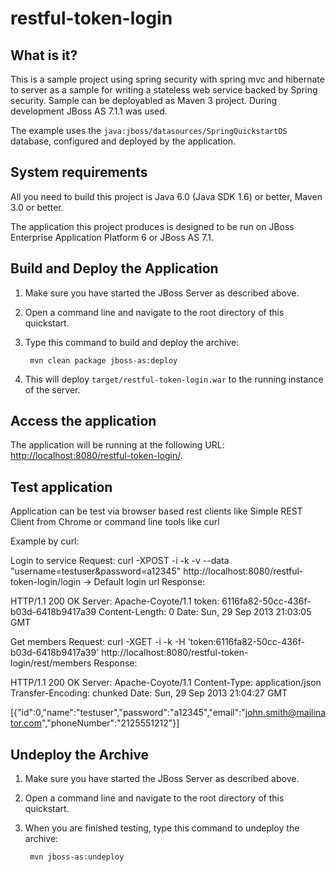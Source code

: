 restful-token-login
========================

What is it?
-----------

This is a sample project using spring security with spring mvc and hibernate to server as a sample for writing a stateless web service backed by Spring security.
Sample can be deployabled as  Maven 3 project. During development  JBoss AS 7.1.1 was used. 

The example uses the `java:jboss/datasources/SpringQuickstartDS` database, configured and deployed by the application.

System requirements
-------------------

All you need to build this project is Java 6.0 (Java SDK 1.6) or better, Maven 3.0 or better.

The application this project produces is designed to be run on JBoss Enterprise Application Platform 6 or JBoss AS 7.1. 




Build and Deploy the Application
-------------------------

1. Make sure you have started the JBoss Server as described above.
2. Open a command line and navigate to the root directory of this quickstart.
3. Type this command to build and deploy the archive:

        mvn clean package jboss-as:deploy

4. This will deploy `target/restful-token-login.war` to the running instance of the server.


Access the application 
---------------------
 
The application will be running at the following URL: <http://localhost:8080/restful-token-login/>.


Test application
--------------------

Application can be test via browser based rest clients like Simple REST Client from Chrome or command line tools like curl

Example by curl:

Login to service
Request: curl -XPOST -i -k -v --data "username=testuser&password=a12345" http://localhost:8080/restful-token-login/login -> Default login url
Response: 

HTTP/1.1 200 OK
Server: Apache-Coyote/1.1
token: 6116fa82-50cc-436f-b03d-6418b9417a39
Content-Length: 0
Date: Sun, 29 Sep 2013 21:03:05 GMT

Get members
Request: curl -XGET -i -k -H 'token:6116fa82-50cc-436f-b03d-6418b9417a39' http://localhost:8080/restful-token-login/rest/members
Response:

HTTP/1.1 200 OK
Server: Apache-Coyote/1.1
Content-Type: application/json
Transfer-Encoding: chunked
Date: Sun, 29 Sep 2013 21:04:27 GMT

[{"id":0,"name":"testuser","password":"a12345","email":"john.smith@mailinator.com","phoneNumber":"2125551212"}]


Undeploy the Archive
--------------------

1. Make sure you have started the JBoss Server as described above.
2. Open a command line and navigate to the root directory of this quickstart.
3. When you are finished testing, type this command to undeploy the archive:

        mvn jboss-as:undeploy



